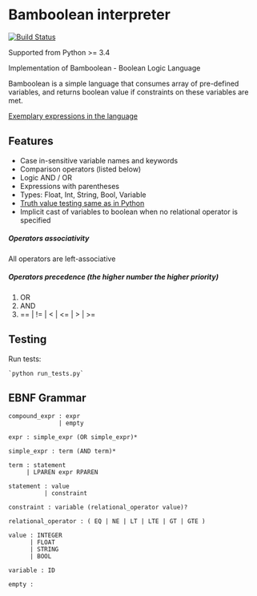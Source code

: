 # Bamboolean interpreter

[![Build Status](https://travis-ci.org/qedsoftware/bamboolean.svg?branch=master)](https://travis-ci.org/qedsoftware/bamboolean)

Supported from Python >= 3.4

Implementation of Bamboolean - Boolean Logic Language

Bamboolean is a simple language that consumes array of pre-defined variables, and
returns boolean value if constraints on these variables are met.

[Exemplary expressions in the language](./bamboolean/tests/fixtures.py)

## Features

- Case in-sensitive variable names and keywords
- Comparison operators (listed below)
- Logic AND / OR
- Expressions with parentheses
- Types: Float, Int, String, Bool, Variable
- [Truth value testing same as in Python](https://docs.python.org/3/library/stdtypes.html#truth-value-testing)
- Implicit cast of variables to boolean when no relational operator is specified

##### Operators associativity

All operators are left-associative

##### Operators precedence (the higher number the higher priority)

1. OR
2. AND
3. == | != | < | <= | > | >=

## Testing

Run tests:

    `python run_tests.py`

## EBNF Grammar

```
compound_expr : expr
              | empty

expr : simple_expr (OR simple_expr)*

simple_expr : term (AND term)*

term : statement
     | LPAREN expr RPAREN

statement : value
          | constraint

constraint : variable (relational_operator value)?

relational_operator : ( EQ | NE | LT | LTE | GT | GTE )

value : INTEGER
      | FLOAT
      | STRING
      | BOOL

variable : ID

empty :

```
